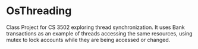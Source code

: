 # OsThreading
Class Project for CS 3502 exploring thread synchronization. It uses Bank transactions as an example of threads accessing the same resources, using mutex to lock accounts while they are being accessed or changed.
